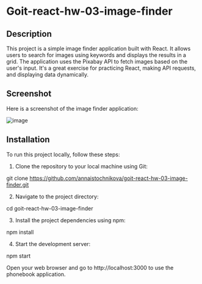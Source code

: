 # Goit-react-hw-03-image-finder

## Description

This project is a simple image finder application built with React. It allows users to search for images using keywords and displays the results in a grid. The application uses the Pixabay API to fetch images based on the user's input. It's a great exercise for practicing React, making API requests, and displaying data dynamically.

## Screenshot
Here is a screenshot of the image finder application:

![image](https://github.com/AnnaIstochnikova/goit-react-hw-03-image-finder/assets/122437399/86af0775-f11a-4145-83e1-44c5ec24abd0)

## Installation
To run this project locally, follow these steps:

1. Clone the repository to your local machine using Git:

git clone https://github.com/annaistochnikova/goit-react-hw-03-image-finder.git

2. Navigate to the project directory:

cd goit-react-hw-03-image-finder

3. Install the project dependencies using npm:

npm install

4. Start the development server:
 
npm start

Open your web browser and go to http://localhost:3000 to use the phonebook application.
